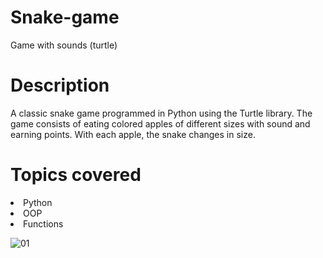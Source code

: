 # Snake-game
Game with sounds (turtle)

# Description
A classic snake game programmed in Python using the Turtle library.
The game consists of eating colored apples of different sizes with sound and earning points. 
With each apple, the snake changes in size.


# Topics covered

<li>Python</li>

<li>OOP</li>

<li>Functions</li>

![01](https://user-images.githubusercontent.com/98818064/190398503-7553856d-a35e-47b4-8303-6cd3b01c02e1.png)
